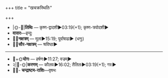 +++
title = "खचक्रस्थितिः"

+++
- |🌞-🌛|**तिथिः** — कृष्ण-द्वादशी►03:19(+1); कृष्ण-त्रयोदशी►  
- **वासरः**—इन्दुः  
- 🌌🌛**नक्षत्रम्** — मूला►15:19; पूर्वाषाढा► (धनुः)  
- 🌌🌞**सौर-नक्षत्रम्** — श्रविष्ठा►  
___________________
- 🌛+🌞**योगः** — हर्षणः►11:27; वज्रम्►  
- २|🌛-🌞|**करणम्** — कौलवः►16:02; तैतिलः►03:19(+1); गरः►  
- 🌌🌛- **चन्द्राष्टम-राशिः**—वृषभः  

